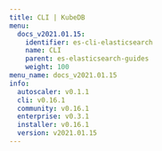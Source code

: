 ```yaml
---
title: CLI | KubeDB
menu:
  docs_v2021.01.15:
    identifier: es-cli-elasticsearch
    name: CLI
    parent: es-elasticsearch-guides
    weight: 100
menu_name: docs_v2021.01.15
info:
  autoscaler: v0.1.1
  cli: v0.16.1
  community: v0.16.1
  enterprise: v0.3.1
  installer: v0.16.1
  version: v2021.01.15
---
```


